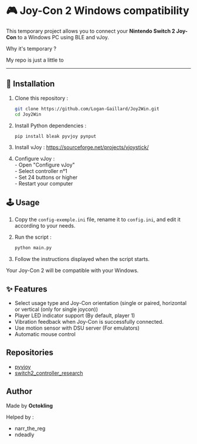 # 🎮 Joy-Con 2 Windows compatibility

This temporary project allows you to connect your **Nintendo Switch 2 Joy-Con** to a Windows PC using BLE and vJoy.

Why it's temporary ?

My repo is just a little to

---

## 🚀 Installation

1. Clone this repository :
   ```bash
   git clone https://github.com/Logan-Gaillard/Joy2Win.git
   cd Joy2Win
   ```

2. Install Python dependencies :
    ```
    pip install bleak pyvjoy pynput
    ```

4.  Install vJoy :
    https://sourceforge.net/projects/vjoystick/

5. Configure vJoy :  
        - Open "Configure vJoy"  
        - Select controller n°1  
        - Set 24 buttons or higher  
        - Restart your computer  

## 🕹️ Usage

1. Copy the `config-exemple.ini` file, rename it to `config.ini`, and edit it according to your needs.

2. Run the script :
    ```bash
    python main.py
    ```

3. Follow the instructions displayed when the script starts.

Your Joy-Con 2 will be compatible with your Windows.

## ✨ Features

- Select usage type and Joy-Con orientation (single or paired, horizontal or vertical (only for single joycon))
- Player LED indicator support (By default, player 1)
- Vibration feedback when Joy-Con is successfully connected.
- Use motion sensor with DSU server (For emulators)
- Automatic mouse control

## Repositories
- [pyvjoy](https://github.com/tidzo/pyvjoy)
- [switch2_controller_research](https://github.com/ndeadly/switch2_controller_research)

## Author
Made by **Octokling**

Helped by :  
- narr_the_reg
- ndeadly
